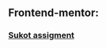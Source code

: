 ## Frontend-mentor:
### [Sukot assigment](https://yosefhayim.github.io/IITC-B/October%202024/14.10.2024/Sukot%20assignment/pages/index.html)
